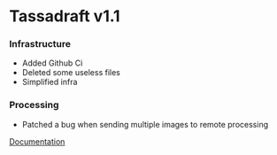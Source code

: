 # Tassadraft v1.1

### Infrastructure

- Added Github Ci
- Deleted some useless files
- Simplified infra

### Processing

- Patched a bug when sending multiple images to remote processing

[Documentation](/README.md)
